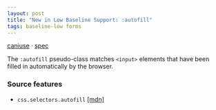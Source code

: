 ```yaml
---
layout: post
title: "New in Low Baseline Support: :autofill"
tags: baseline-low forms
---
```


[caniuse](https://caniuse.com/?search=autofill) · [spec](https://html.spec.whatwg.org/multipage/semantics-other.html#selector-autofill)

The `:autofill` pseudo-class matches `<input>` elements that have been filled in automatically by the browser.

### Source features

- ``css.selectors.autofill`` [[mdn]](https://https://developer.mozilla.org/en-US/search?q=css.selectors.autofill)
